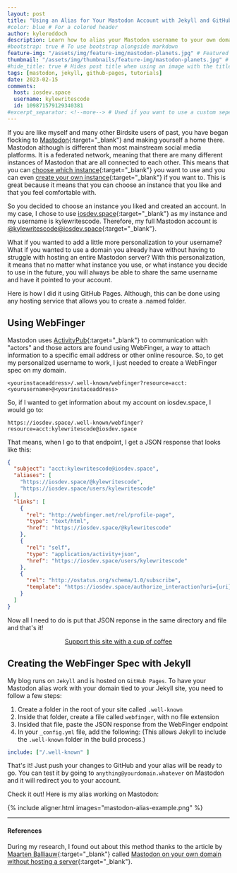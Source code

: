 ```yaml
---
layout: post
title: "Using an Alias for Your Mastodon Account with Jekyll and GitHub Pages"
#color: blue # For a colored header
author: kylereddoch
description: Learn how to alias your Mastodon username to your own domain when using Jekyll and GitHub pages.
#bootstrap: true # To use bootstrap alongside markdown
feature-img: "/assets/img/feature-img/mastodon-planets.jpg" # Featured image in post header
thumbnail: "/assets/img/thumbnails/feature-img/mastodon-planets.jpg" # Thumbnail for post in blog list
#hide_title: true # Hides post title when using an image with the title in it
tags: [mastodon, jekyll, github-pages, tutorials]
date: 2023-02-15
comments:
  host: iosdev.space
  username: kylewritescode 
  id: 109871579129340381
#excerpt_separator: <!--more--> # Used if you want to use a custom seperator (put the seperator in the post where you want it)
---
```


If you are like myself and many other Birdsite users of past, you have began flocking to [Mastodon](https://joinmastodon.org){:target="_blank"} and making yourself a home there. Mastodon although is different than most mainstream social media platforms. It is a federated network, meaning that there are many different instances of Mastodon that are all connected to each other. This means that you can [choose which instance](https://joinmastodon.org/servers){:target="_blank"} you want to use and you can even [create your own instance](https://docs.joinmastodon.org/user/run-your-own/){:target="_blank"} if you want to. This is great because it means that you can choose an instance that you like and that you feel comfortable with.

So you decided to choose an instance you liked and created an account. In my case, I chose to use [iosdev.space](https://iosdev.space){:target="_blank"} as my instance and my username is kylewritescode. Therefore, my full Mastodon account is [@kylewritescode@iosdev.space](https://iosdev.space/@kylewritescode){:target="_blank"}.

What if you wanted to add a little more personalization to your username? What if you wanted to use a domain you already have without having to struggle with hosting an entire Mastodon server? With this personalization, it means that no matter what instance you use, or what instance you decide to use in the future, you will always be able to share the same username and have it pointed to your account.

Here is how I did it using GitHub Pages. Although, this can be done using any hosting service that allows you to create a .named folder.

## Using WebFinger

Mastodon uses [ActivityPub](https://blog.joinmastodon.org/2018/06/how-to-implement-a-basic-activitypub-server/){:target="_blank"} to communication with "actors" and those actors are found using WebFinger, a way to attach information to a specific email address or other online resource. So, to get my personalized username to work, I just needed to create a WebFinger spec on my domain.

```text
<yourinstaceaddress>/.well-known/webfinger?resource=acct:<yourusername>@<yourinstaceaddress>
```

So, if I wanted to get information about my account on iosdev.space, I would go to:

```text
https://iosdev.space/.well-known/webfinger?resource=acct:kylewritescode@iosdev.space
```

That means, when I go to that endpoint, I get a JSON response that looks like this:

```json
{
  "subject": "acct:kylewritescode@iosdev.space",
  "aliases": [
    "https://iosdev.space/@kylewritescode",
    "https://iosdev.space/users/kylewritescode"
  ],
  "links": [
    {
      "rel": "http://webfinger.net/rel/profile-page",
      "type": "text/html",
      "href": "https://iosdev.space/@kylewritescode"
    },
    {
      "rel": "self",
      "type": "application/activity+json",
      "href": "https://iosdev.space/users/kylewritescode"
    },
    {
      "rel": "http://ostatus.org/schema/1.0/subscribe",
      "template": "https://iosdev.space/authorize_interaction?uri={uri}"
    }
  ]
}
```

Now all I need to do is put that JSON reponse in the same directory and file and that's it!

<div align="center"><a class="button" href="https://donate.stripe.com/3cs7voeE46LX07e7ss" target="_blank">Support this site with a cup of coffee</a></div>

## Creating the WebFinger Spec with Jekyll

My blog runs on `Jekyll` and is hosted on `GitHub Pages`. To have your Mastodon alias work with your domain tied to your Jekyll site, you need to follow a few steps:

1. Create a folder in the root of your site called `.well-known`
2. Inside that folder, create a file called `webfinger`, with no file extension
3. Insided that file, paste the JSON response from the WebFinger endpoint
4. In your `_config.yml` file, add the following: (This allows Jekyll to include the `.well-known` folder in the build process.)

```yaml
include: ["/.well-known" ]
```

That's it! Just push your changes to GitHub and your alias will be ready to go. You can test it by going to `anything@yourdomain.whatever` on Mastodon and it will redirect you to your account.

Check it out! Here is my alias working on Mastodon:

{% include aligner.html images="mastodon-alias-example.png" %}

---

#### References

During my research, I found out about this method thanks to the article by [Maarten Balliauw](https://blog.maartenballiauw.be){:target="_blank"} called [Mastodon on your own domain without hosting a server](https://blog.maartenballiauw.be/post/2022/11/05/mastodon-own-donain-without-hosting-server.html){:target="_blank"}.